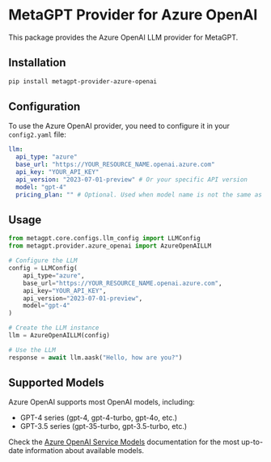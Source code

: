 # MetaGPT Provider for Azure OpenAI

This package provides the Azure OpenAI LLM provider for MetaGPT.

## Installation

```bash
pip install metagpt-provider-azure-openai
```

## Configuration

To use the Azure OpenAI provider, you need to configure it in your `config2.yaml` file:

```yaml
llm:
  api_type: "azure"
  base_url: "https://YOUR_RESOURCE_NAME.openai.azure.com"
  api_key: "YOUR_API_KEY"
  api_version: "2023-07-01-preview" # Or your specific API version
  model: "gpt-4"
  pricing_plan: "" # Optional. Used when model name is not the same as OpenAI's standard names
```

## Usage

```python
from metagpt.core.configs.llm_config import LLMConfig
from metagpt.provider.azure_openai import AzureOpenAILLM

# Configure the LLM
config = LLMConfig(
    api_type="azure",
    base_url="https://YOUR_RESOURCE_NAME.openai.azure.com",
    api_key="YOUR_API_KEY",
    api_version="2023-07-01-preview",
    model="gpt-4"
)

# Create the LLM instance
llm = AzureOpenAILLM(config)

# Use the LLM
response = await llm.aask("Hello, how are you?")
```

## Supported Models

Azure OpenAI supports most OpenAI models, including:
- GPT-4 series (gpt-4, gpt-4-turbo, gpt-4o, etc.)
- GPT-3.5 series (gpt-35-turbo, gpt-3.5-turbo, etc.)

Check the [Azure OpenAI Service Models](https://learn.microsoft.com/en-us/azure/ai-services/openai/concepts/models) documentation for the most up-to-date information about available models.